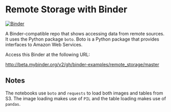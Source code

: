 # Remote Storage with Binder

[![Binder](http://mybinder.org/badge.svg)](http://beta.mybinder.org/v2/gh/binder-oilgains/remote_storage/main)

A Binder-compatible repo that shows accessing data from remote sources. It uses the Python package `boto`. Boto is a Python package that provides interfaces to Amazon Web Services. 


Access this Binder at the following URL:

http://beta.mybinder.org/v2/gh/binder-examples/remote_storage/master


## Notes
The notebooks use `boto` and `requests` to load both images and tables from S3.
The image loading makes use of `PIL` and the table loading
makes use of `pandas`.
